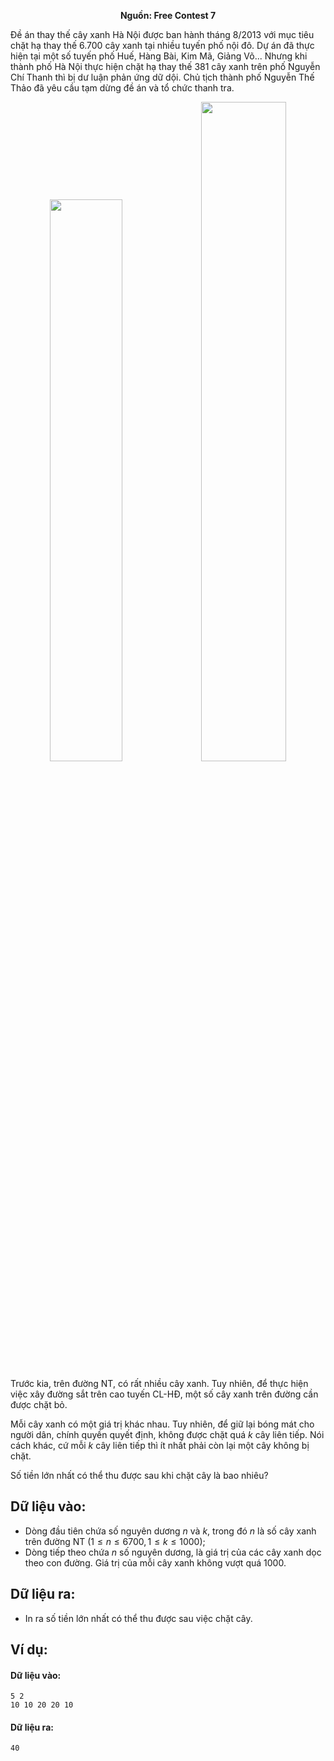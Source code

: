 **<center>Nguồn: Free Contest 7</center>**

Đề án thay thế cây xanh Hà Nội được ban hành tháng $8/2013$ với mục tiêu chặt hạ thay thế $6.700$ cây xanh tại nhiều tuyến phố nội đô. Dự án đã thực hiện tại một số tuyến phố Huế, Hàng Bài, Kim Mã, Giảng Võ... Nhưng khi thành phố Hà Nội thực hiện chặt hạ thay thế $381$ cây xanh trên phố Nguyễn Chí Thanh thì bị dư luận phản ứng dữ dội. Chủ tịch thành phố Nguyễn Thế Thảo đã yêu cầu tạm dừng đề án và tổ chức thanh tra.
<center><img src="/images/problems/2057/seq_1.png" width=48% /><img src="/images/problems/2057/seq_2.png" width=52% /></center>

Trước kia, trên đường NT, có rất nhiều cây xanh. Tuy nhiên, để thực hiện việc xây đường sắt trên cao tuyến CL-HĐ, một số cây xanh trên đường cần được chặt bỏ.

Mỗi cây xanh có một giá trị khác nhau. Tuy nhiên, để giữ lại bóng mát cho người dân, chính quyền quyết định, không được chặt quá $k$ cây liên tiếp. Nói cách khác, cứ mỗi $k$ cây liên tiếp thì ít nhất phải còn lại một cây không bị chặt.

Số tiền lớn nhất có thể thu được sau khi chặt cây là bao nhiêu?

## Dữ liệu vào:
- Dòng đầu tiên chứa số nguyên dương $n$ và $k$, trong đó $n$ là số cây xanh trên đường NT $(1 ≤ n ≤ 6700, 1 ≤ k ≤ 1000)$;
- Dòng tiếp theo chứa $n$ số nguyên dương, là giá trị của các cây xanh dọc theo con đường. Giá trị của mỗi cây xanh không vượt quá $1000$.

## Dữ liệu ra:
- In ra số tiền lớn nhất có thể thu được sau việc chặt cây.

## Ví dụ:
#### Dữ liệu vào:
```
5 2
10 10 20 20 10
```

#### Dữ liệu ra:
```
40
```